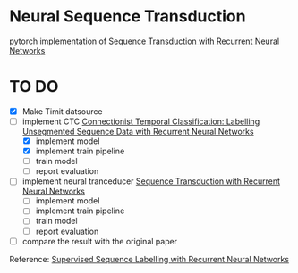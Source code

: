 # Neural Sequence Transduction
pytorch implementation of [Sequence Transduction with Recurrent Neural Networks](https://arxiv.org/abs/1211.3711)





# TO DO

- [x] Make Timit datsource
- [ ] implement CTC [Connectionist Temporal Classification: Labelling Unsegmented Sequence Data with Recurrent Neural Networks](https://www.cs.toronto.edu/~graves/icml_2006.pdf)
  - [x] implement model
  - [x] implement train pipeline
  - [ ] train model
  - [ ] report evaluation
- [ ] implement neural tranceducer [Sequence Transduction with Recurrent Neural Networks](https://arxiv.org/abs/1211.3711)
  - [ ] implement model
  - [ ] implement train pipeline
  - [ ] train model
  - [ ] report evaluation
- [ ] compare the result with the original paper

Reference:
[Supervised Sequence Labelling with Recurrent Neural Networks](https://www.cs.toronto.edu/~graves/preprint.pdf)
